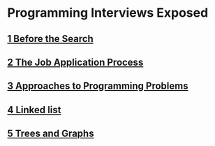# Programming Interviews Exposed

## [1 Before the Search](1-before-the-search)

## [2 The Job Application Process](2-the-job-application-process)

## [3 Approaches to Programming Problems](3-approaches-to-programming-problems)

## [4 Linked list](4-linked-list)

## [5 Trees and Graphs](5-trees-graphs)
